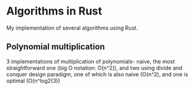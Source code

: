 # Algorithms in Rust

My implementation of several algorithms using Rust.

## Polynomial multiplication
3 implementations of multiplication of polynomials- naive, the most straightforward one (big O notation: O(n^2)), and two using divide and conquer design paradigm, one of which is also naive (O(n^2), and one is optimal (O(n^log2(3))
